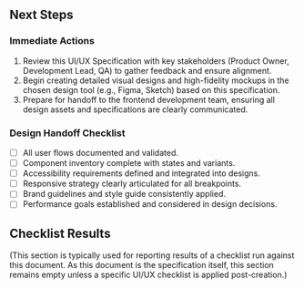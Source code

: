 ## Next Steps

### Immediate Actions

1.  Review this UI/UX Specification with key stakeholders (Product Owner, Development Lead, QA) to gather feedback and ensure alignment.
2.  Begin creating detailed visual designs and high-fidelity mockups in the chosen design tool (e.g., Figma, Sketch) based on this specification.
3.  Prepare for handoff to the frontend development team, ensuring all design assets and specifications are clearly communicated.

### Design Handoff Checklist

-   [ ] All user flows documented and validated.
-   [ ] Component inventory complete with states and variants.
-   [ ] Accessibility requirements defined and integrated into designs.
-   [ ] Responsive strategy clearly articulated for all breakpoints.
-   [ ] Brand guidelines and style guide consistently applied.
-   [ ] Performance goals established and considered in design decisions.

## Checklist Results

(This section is typically used for reporting results of a checklist run against this document. As this document is the specification itself, this section remains empty unless a specific UI/UX checklist is applied post-creation.)